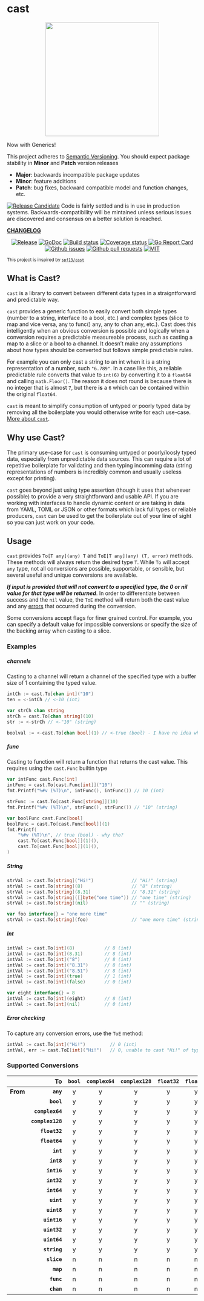 # cast

<p align="center">
    <a href="https://gopherize.me/gopher/0b8aa47b088b43d10817e8a13cb115fdd87c0bcb"><img src="https://github.com/bdlm/cast/wiki/assets/images/gopher.png" width="300px"></a>
</p>

Now with Generics!

This project adheres to [Semantic Versioning](https://semver.org/spec/v2.0.0.html). You should expect package stability in <strong>Minor</strong> and <strong>Patch</strong> version releases

- **Major**: backwards incompatible package updates
- **Minor**: feature additions
- **Patch**: bug fixes, backward compatible model and function changes, etc.

<a href="https://github.com/mkenney/software-guides/blob/master/STABILITY-BADGES.md#release-candidate"><img src="https://img.shields.io/badge/stability-pre--release-48c9b0.svg" alt="Release Candidate"></a> Code is fairly settled and is in use in production systems. Backwards-compatibility will be mintained unless serious issues are discovered and consensus on a better solution is reached.

**[CHANGELOG](CHANGELOG.md)**<br>

<p align="center">
    <a href="https://github.com/bdlm/cast/blob/master/CHANGELOG.md"><img src="https://img.shields.io/github/v/release/bdlm/cast" alt="Release"></a>
    <a href="https://pkg.go.dev/github.com/bdlm/cast/v2"><img src="https://godoc.org/github.com/bdlm/cast/v2?status.svg" alt="GoDoc"></a>
    <a href="https://travis-ci.org/bdlm/cast"><img src="https://travis-ci.org/bdlm/cast.svg?branch=master" alt="Build status"></a>
    <a href="https://codecov.io/gh/bdlm/cast"><img src="https://img.shields.io/codecov/c/github/bdlm/cast/master.svg" alt="Coverage status"></a>
    <a href="https://goreportcard.com/report/github.com/bdlm/cast"><img src="https://goreportcard.com/badge/github.com/bdlm/cast" alt="Go Report Card"></a>
    <a href="https://github.com/bdlm/cast/issues"><img src="https://img.shields.io/github/issues-raw/bdlm/cast.svg" alt="Github issues"></a>
    <a href="https://github.com/bdlm/cast/pulls"><img src="https://img.shields.io/github/issues-pr/bdlm/cast.svg" alt="Github pull requests"></a>
    <a href="https://github.com/bdlm/cast/blob/master/LICENSE"><img src="https://img.shields.io/badge/license-MIT-blue.svg" alt="MIT"></a>
</p>

<sub>This project is inspired by [`spf13/cast`](https://github.com/spf13/cast)</sub>

## What is Cast?

`cast` is a library to convert between different data types in a straigntforward and predictable way.

`cast` provides a generic function to easily convert both simple types (number to a string, interface ito a bool, etc.) and complex types (slice to map and vice versa, any to func() any, any to chan any, etc.). Cast does this intelligently when an obvious conversion is possible and logically when a conversion requires a predictable measureable process, such as casting a map to a slice or a bool to a channel. It doesn’t make any assumptions about how types should be converted but follows simple predictable rules.

For example you can only cast a string to an int when it is a string representation of a number, such `"6.789"`. In a case like this, a reliable predictable rule converts that value to `int(6)` by converting it to a `float64` and calling `math.Floor()`. The reason it does not round is because there is no integer that is almost `7`, but there __is__ a `6` which can be contained within the original `float64`.

`cast` is meant to simplify consumption of untyped or poorly typed data by removing all the boilerplate you would otherwise write for each use-case. [More about `cast`](ABOUT.md).

## Why use Cast?

The primary use-case for `cast` is consuming untyped or poorly/loosly typed data, especially from unpredictable data sources. This can require a lot of repetitive boilerplate for validating and then typing incomming data (string representations of numbers is incredibly common and usually useless except for printing).

`cast` goes beyond just using type assertion (though it uses that whenever possible) to provide a very straightforward and usable API. If you are working with interfaces to handle dynamic content or are taking in data from YAML, TOML or JSON or other formats which lack full types or reliable producers, `cast` can be used to get the boilerplate out of your line of sight so you can just work on your code.

## Usage

`cast` provides `To[T any](any) T` and `ToE[T any](any) (T, error)` methods. These methods will always return the desired type `T`. While `To` will accept `any` type, not all conversions are possible, supportable, or sensible, but several useful and unique conversions are available.

***If input is provided that will not convert to a specified type, the 0 or nil value for that type will be returned***. In order to differentiate between success and the `nil` value, the `ToE` method will return both the cast value and any [errors](https://github.com/bdlm/errors) that occurred during the conversion.

Some conversions accept flags for finer grained control. For example, you can specify a default value for impossible conversions or specify the size of the backing array when casting to a slice.

### Examples

##### channels
Casting to a channel will return a channel of the specified type with a buffer size of 1 containing the typed value.
```go
intCh := cast.To[chan int]("10")
ten = <-intCh // <-10 (int)

var strCh chan string
strCh = cast.To[chan string](10)
str := <-strCh // <-"10" (string)

boolval := <-cast.To[chan bool](1) // <-true (bool) - I have no idea why you would do that :) but it works
```

##### func
Casting to function will return a function that returns the cast value. This requires using the `cast.Func` builtin type
```go
var intFunc cast.Func[int]
intFunc = cast.To[cast.Func[int]]("10")
fmt.Printf("%#v (%T)\n", intFunc(), intFunc()) // 10 (int)

strFunc := cast.To[cast.Func[string]](10)
fmt.Printf("%#v (%T)\n", strFunc(), strFunc()) // "10" (string)

var boolFunc cast.Func[bool]
boolFunc = cast.To[cast.Func[bool]](1)
fmt.Printf(
    "%#v (%T)\n", // true (bool) - why tho?
    cast.To[cast.Func[bool]](1)(),
    cast.To[cast.Func[bool]](1)(),
)
```

##### String
```go
strVal := cast.To[string]("Hi!")              // "Hi!" (string)
strVal := cast.To[string](8)                  // "8" (string)
strVal := cast.To[string](8.31)               // "8.31" (string)
strVal := cast.To[string]([]byte("one time")) // "one time" (string)
strVal := cast.To[string](nil)                // "" (string)

var foo interface{} = "one more time"
strVal := cast.To[string](foo)                // "one more time" (string)
```

##### Int
```go
intVal := cast.To[int](8)           // 8 (int)
intVal := cast.To[int](8.31)        // 8 (int)
intVal := cast.To[int]("8")         // 8 (int)
intVal := cast.To[int]("8.31")      // 8 (int)
intVal := cast.To[int]("8.51")      // 8 (int)
intVal := cast.To[int](true)        // 1 (int)
intVal := cast.To[int](false)       // 0 (int)

var eight interface{} = 8
intVal := cast.To[int](eight)       // 8 (int)
intVal := cast.To[int](nil)         // 0 (int)
```

##### Error checking
To capture any conversion errors, use the `ToE` method:
```go
intVal := cast.To[int]("Hi!")         // 0 (int)
intVal, err := cast.ToE[int]("Hi!")   // 0, unable to cast "Hi!" of type string to int (int, error)
```

### Supported Conversions
| | To | `bool` | `complex64` | `complex128` | `float32` | `float64` | `int` | `int8` | `int16` | `int32` | `int64` | `uint` | `uint8` | `uint16` | `uint32` | `uint64` | `string` | `slice` | `map` | `func` | `chan` |
|:---------|-----------------:|:-:|:-:|:-:|:-:|:-:|:-:|:-:|:-:|:-:|:-:|:-:|:-:|:-:|:-:|:-:|:-:|:-:|:-:|:-:|:-:|
| **From** | **`any`**        | y | y | y | y | y | y | y | y | y | y | y | y | y | y | y | y | y | y | y | y |
|          | **`bool`**       | y | y | y | y | y | y | y | y | y | y | y | y | y | y | y | y | n | n | y | y |
|          | **`complex64`**  | y | y | y | y | y | y | y | y | y | y | y | y | y | y | y | y | n | n | y | y |
|          | **`complex128`** | y | y | y | y | y | y | y | y | y | y | y | y | y | y | y | y | n | n | y | y |
|          | **`float32`**    | y | y | y | y | y | y | y | y | y | y | y | y | y | y | y | y | n | n | y | y |
|          | **`float64`**    | y | y | y | y | y | y | y | y | y | y | y | y | y | y | y | y | n | n | y | y |
|          | **`int`**        | y | y | y | y | y | y | y | y | y | y | y | y | y | y | y | y | n | n | y | y |
|          | **`int8`**       | y | y | y | y | y | y | y | y | y | y | y | y | y | y | y | y | n | n | y | y |
|          | **`int16`**      | y | y | y | y | y | y | y | y | y | y | y | y | y | y | y | y | n | n | y | y |
|          | **`int32`**      | y | y | y | y | y | y | y | y | y | y | y | y | y | y | y | y | n | n | y | y |
|          | **`int64`**      | y | y | y | y | y | y | y | y | y | y | y | y | y | y | y | y | n | n | y | y |
|          | **`uint`**       | y | y | y | y | y | y | y | y | y | y | y | y | y | y | y | y | n | n | y | y |
|          | **`uint8`**      | y | y | y | y | y | y | y | y | y | y | y | y | y | y | y | y | n | n | y | y |
|          | **`uint16`**     | y | y | y | y | y | y | y | y | y | y | y | y | y | y | y | y | n | n | y | y |
|          | **`uint32`**     | y | y | y | y | y | y | y | y | y | y | y | y | y | y | y | y | n | n | y | y |
|          | **`uint64`**     | y | y | y | y | y | y | y | y | y | y | y | y | y | y | y | y | n | n | y | y |
|          | **`string`**     | y | y | y | y | y | y | y | y | y | y | y | y | y | y | y | y | n | n | y | y |
|          | **`slice`**      | n | n | n | n | n | n | n | n | n | n | n | n | n | n | n | y | y | n | y | y |
|          | **`map`**        | n | n | n | n | n | n | n | n | n | n | n | n | n | n | n | y | n | n | y | y |
|          | **`func`**       | n | n | n | n | n | n | n | n | n | n | n | n | n | n | n | y | n | n | n | n |
|          | **`chan`**       | n | n | n | n | n | n | n | n | n | n | n | n | n | n | n | y | n | n | n | n |

